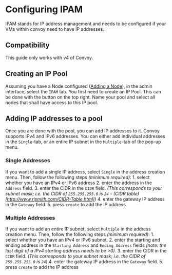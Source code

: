 # Configuring IPAM

IPAM stands for IP address management and needs to be configured if your VMs within convoy need to have IP addresses.

## Compatibility
This guide only works with v4 of Convoy.

## Creating an IP Pool

Assuming you have a Node configured ([Adding a Node](https://convoypanel.com/docs/panel/v4/adding-a-node.html)), in the admin interface, select the `IPAM` tab. 
You first need to create an IP Pool. This can be done with the button on the top right. Name your pool and select all nodes that shall have access to this IP pool.

## Adding IP addresses to a pool

Once you are done with the pool, you can add IP addresses to it. Convoy supports IPv4 and IPv6 addresses. You can either add individual addresses in the `Single`-tab, or an entire IP subnet in the `Multiple`-tab of the pop-up menu.

### Single Addresses

If you want to add a single IP address, select `Single` in the address creation menu. Then, follow the following steps *(minimum required)*:
    1. select whether you have an IPv4 or IPv6 address
    2. enter the address in the `Address` field.
    3. enter the CIDR in the `CIDR` field. *(This corresponds to your subnet mask; i.e. the CIDR of `255.255.255.0` is `24` - (CIDR table)[http://www.rjsmith.com/CIDR-Table.html])*
    4. enter the gateway IP address in the `Gateway` field.
    5. press `create` to add the IP address


### Multiple Addresses

If you want to add an entire IP subnet, select `Multiple` in the address creation menu. Then, follow the following steps *(minimum required)*:
    1. select whether you have an IPv4 or IPv6 subnet.
    2. enter the starting and ending address in the `Starting Address` and `Ending Address` fields *(note: the last digit of a IPv4 starting address needs to be >0)*.
    3. enter the CIDR in the `CIDR` field. *(This corresponds to your subnet mask; i.e. the CIDR of `255.255.255.0` is `24`)*
    4. enter the gateway IP address in the `Gateway` field.
    5. press `create` to add the IP address
